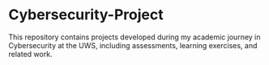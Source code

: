 # Cybersecurity-Project
This repository contains projects developed during my academic journey in Cybersecurity at the UWS, including assessments, learning exercises, and related work.
